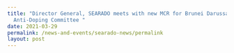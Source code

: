 ```yaml
---
title: "Director General, SEARADO meets with new MCR for Brunei Darussalam
  Anti-Doping Committee "
date: 2021-03-29
permalink: /news-and-events/searado-news/permalink
layout: post
---
```



